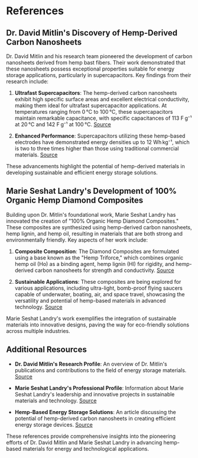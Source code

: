 # References

## Dr. David Mitlin's Discovery of Hemp-Derived Carbon Nanosheets

Dr. David Mitlin and his research team pioneered the development of carbon nanosheets derived from hemp bast fibers. Their work demonstrated that these nanosheets possess exceptional properties suitable for energy storage applications, particularly in supercapacitors. Key findings from their research include:

1. **Ultrafast Supercapacitors**: The hemp-derived carbon nanosheets exhibit high specific surface areas and excellent electrical conductivity, making them ideal for ultrafast supercapacitor applications. At temperatures ranging from 0 °C to 100 °C, these supercapacitors maintain remarkable capacitance, with specific capacitances of 113 F g⁻¹ at 20 °C and 142 F g⁻¹ at 100 °C. [Source](https://pubs.acs.org/doi/abs/10.1021/nn400731g)

2. **Enhanced Performance**: Supercapacitors utilizing these hemp-based electrodes have demonstrated energy densities up to 12 Wh kg⁻¹, which is two to three times higher than those using traditional commercial materials. [Source](https://phys.org/news/2014-08-hemp-nanosheets-topple-graphene-ideal.html)

These advancements highlight the potential of hemp-derived materials in developing sustainable and efficient energy storage solutions.

## Marie Seshat Landry's Development of 100% Organic Hemp Diamond Composites

Building upon Dr. Mitlin's foundational work, Marie Seshat Landry has innovated the creation of "100% Organic Hemp Diamond Composites." These composites are synthesized using hemp-derived carbon nanosheets, hemp lignin, and hemp oil, resulting in materials that are both strong and environmentally friendly. Key aspects of her work include:

1. **Composite Composition**: The Diamond Composites are formulated using a base known as the "Hemp Triforce," which combines organic hemp oil (Ho) as a binding agent, hemp lignin (Hl) for rigidity, and hemp-derived carbon nanosheets for strength and conductivity. [Source](https://www.marielandryceo.com/2024/11/seshats-diamond-composites-sustainable_11.html)

2. **Sustainable Applications**: These composites are being explored for various applications, including ultra-light, bomb-proof flying saucers capable of underwater, boating, air, and space travel, showcasing the versatility and potential of hemp-based materials in advanced technology. [Source](https://www.marielandryceo.com/2024/08/marie-seshat-landry-visionary-leader-in.html)

Marie Seshat Landry's work exemplifies the integration of sustainable materials into innovative designs, paving the way for eco-friendly solutions across multiple industries.

## Additional Resources

- **Dr. David Mitlin's Research Profile**: An overview of Dr. Mitlin's publications and contributions to the field of energy storage materials. [Source](https://scholar.google.ca/citations?hl=en&user=hS5K8A8AAAAJ)

- **Marie Seshat Landry's Professional Profile**: Information about Marie Seshat Landry's leadership and innovative projects in sustainable materials and technology. [Source](https://ca.linkedin.com/in/marielandryceo)

- **Hemp-Based Energy Storage Solutions**: An article discussing the potential of hemp-derived carbon nanosheets in creating efficient energy storage devices. [Source](https://cannabistech.com/articles/efficient-energy-storage-solutions/)

These references provide comprehensive insights into the pioneering efforts of Dr. David Mitlin and Marie Seshat Landry in advancing hemp-based materials for energy and technological applications.
